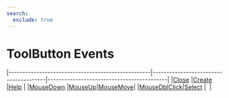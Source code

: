 ```yaml
---
search:
  exclude: true
---
```


<h1 class="heading"><span class="name">ToolButton Events</span></h1>

|---------------------------------------------------|---------------------------------------|-------------------------------------------|
|[Close](../methodorevents/close.md)                |[Create](../methodorevents/create.md)  |[Help](../methodorevents/help.md)          |
|[MouseDown](../methodorevents/mousedown.md)        |[MouseUp](../methodorevents/mouseup.md)|[MouseMove](../methodorevents/mousemove.md)|
|[MouseDblClick](../methodorevents/mousedblclick.md)|[Select](../methodorevents/select.md)  |&nbsp;                                     |
